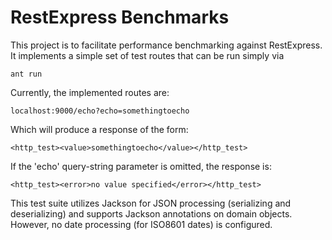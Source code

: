 RestExpress Benchmarks
======================
This project is to facilitate performance benchmarking against RestExpress.  It implements a simple set of test routes that can be run simply via

    ant run

Currently, the implemented routes are:

    localhost:9000/echo?echo=somethingtoecho

Which will produce a response of the form:

    <http_test><value>somethingtoecho</value></http_test>

If the 'echo' query-string parameter is omitted, the response is:

    <http_test><error>no value specified</error></http_test>

This test suite utilizes Jackson for JSON processing (serializing and deserializing) and supports Jackson annotations on domain objects.  However, no date processing (for ISO8601 dates) is configured.
